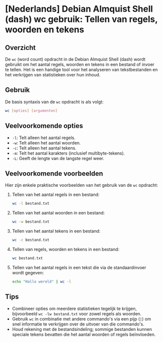 # [Nederlands] Debian Almquist Shell (dash) wc gebruik: Tellen van regels, woorden en tekens

## Overzicht
De `wc` (word count) opdracht in de Debian Almquist Shell (dash) wordt gebruikt om het aantal regels, woorden en tekens in een bestand of invoer te tellen. Het is een handige tool voor het analyseren van tekstbestanden en het verkrijgen van statistieken over hun inhoud.

## Gebruik
De basis syntaxis van de `wc` opdracht is als volgt:

```bash
wc [opties] [argumenten]
```

## Veelvoorkomende opties
- `-l`: Telt alleen het aantal regels.
- `-w`: Telt alleen het aantal woorden.
- `-c`: Telt alleen het aantal tekens.
- `-m`: Telt het aantal karakters (inclusief multibyte-tekens).
- `-L`: Geeft de lengte van de langste regel weer.

## Veelvoorkomende voorbeelden
Hier zijn enkele praktische voorbeelden van het gebruik van de `wc` opdracht:

1. Tellen van het aantal regels in een bestand:
   ```bash
   wc -l bestand.txt
   ```

2. Tellen van het aantal woorden in een bestand:
   ```bash
   wc -w bestand.txt
   ```

3. Tellen van het aantal tekens in een bestand:
   ```bash
   wc -c bestand.txt
   ```

4. Tellen van regels, woorden en tekens in een bestand:
   ```bash
   wc bestand.txt
   ```

5. Tellen van het aantal regels in een tekst die via de standaardinvoer wordt gegeven:
   ```bash
   echo "Hallo wereld" | wc -l
   ```

## Tips
- Combineer opties om meerdere statistieken tegelijk te krijgen, bijvoorbeeld `wc -lw bestand.txt` voor zowel regels als woorden.
- Gebruik `wc` in combinatie met andere commando's via een pijp (`|`) om snel informatie te verkrijgen over de uitvoer van die commando's.
- Houd rekening met de bestandsindeling; sommige bestanden kunnen speciale tekens bevatten die het aantal woorden of regels beïnvloeden.